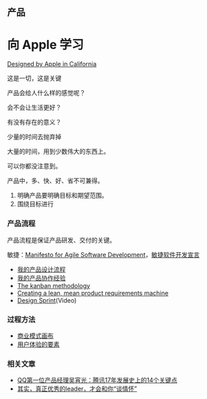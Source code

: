 ## 产品

# 向 Apple 学习

[Designed by Apple in California](http://www.apple.com/designed-by-apple/)

这是一切，这是关键

产品会给人什么样的感觉呢？

会不会让生活更好？

有没有存在的意义？

少量的时间去抛弃掉

大量的时间，用到少数伟大的东西上。

可以你都没注意到。

产品中，多、快、好、省不可兼得。

1. 明确产品要明确目标和期望范围。
2. 围绕目标进行


### 产品流程

产品流程是保证产品研发、交付的关键。

敏捷：[Manifesto for Agile Software Development](http://agilemanifesto.org/)，[敏捷软件开发宣言](http://agilemanifesto.org/iso/zhchs/manifesto.html)

- [我的产品设计流程](http://www.jianshu.com/p/93e2f7a703c7)
- [我的产品协作经验](http://www.jianshu.com/p/d0119999ea01)
- [The kanban methodology](https://www.atlassian.com/agile/kanban)
- [Creating a lean, mean product requirements machine](https://www.atlassian.com/agile/requirements)
- [Design Sprint](https://developers.google.com/design-sprint/product/)(Video)

### 过程方法

- [商业模式画布](http://twinsant.com/business-model-canvas)
- [用户体验的要素](http://twinsant.com/elements-of-user-experiences)


### 相关文章

- [QQ第一位产品经理吴宵光：腾讯17年发展史上的14个关键点](http://mp.weixin.qq.com/s?__biz=MjM5NjAzODk0MA==&mid=206831566&idx=1&sn=646604e4a30845ac84683ab41b2acd5a)
- [其实，真正优秀的leader，才会和你“谈情怀”](http://mp.weixin.qq.com/s?__biz=MjM5MTA4MjE5OA==&mid=221423527&idx=1&sn=da273a6843b116d6b4720dd4ec29a1d8)



